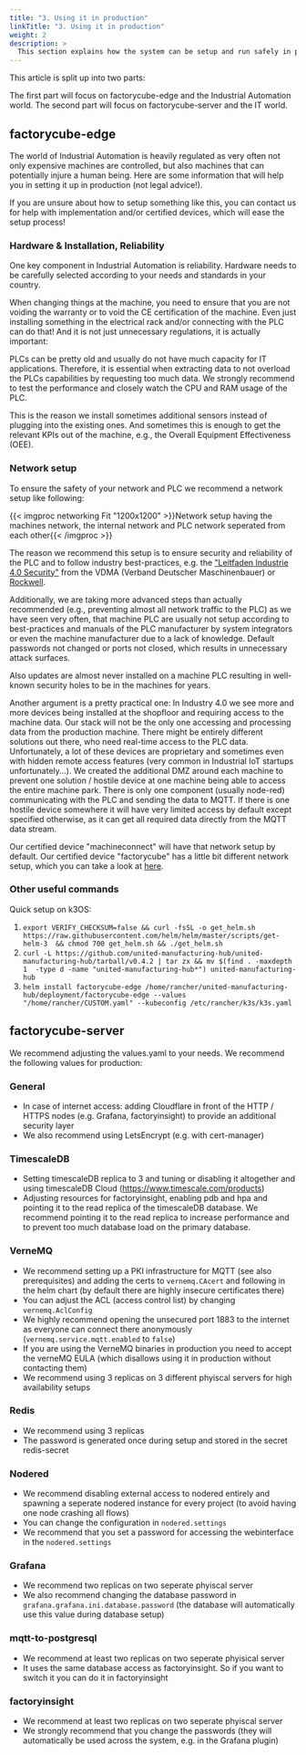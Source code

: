 ```yaml
---
title: "3. Using it in production"
linkTitle: "3. Using it in production"
weight: 2
description: >
  This section explains how the system can be setup and run safely in production
---
```


This article is split up into two parts:

The first part will focus on factorycube-edge and the Industrial Automation world. The second part will focus on factorycube-server and the IT world.

## factorycube-edge

The world of Industrial Automation is heavily regulated as very often not only expensive machines are controlled, but also machines that can potentially injure a human being. Here are some information that will help you in setting it up in production (not legal advice!).

If you are unsure about how to setup something like this, you can contact us for help with implementation and/or certified devices, which will ease the setup process! 

### Hardware & Installation, Reliability

One key component in Industrial Automation is reliability. Hardware needs to be carefully selected according to your needs and standards in your country.

When changing things at the machine, you need to ensure that you are not voiding the warranty or to void the CE certification of the machine. Even just installing something in the electrical rack and/or connecting with the PLC can do that! And it is not just unnecessary regulations, it is actually important:

PLCs can be pretty old and usually do not have much capacity for IT applications. Therefore, it is essential when extracting data to not overload the PLCs capabilities by requesting too much data. We strongly recommend to test the performance and closely watch the CPU and RAM usage of the PLC.

This is the reason we install sometimes additional sensors instead of plugging into the existing ones. And sometimes this is enough to get the relevant KPIs out of the machine, e.g., the Overall Equipment Effectiveness (OEE).

### Network setup

To ensure the safety of your network and PLC we recommend a network setup like following:

{{< imgproc networking Fit "1200x1200" >}}Network setup having the machines network, the internal network and PLC network seperated from each other{{< /imgproc >}}

The reason we recommend this setup is to ensure security and reliability of the PLC and to follow industry best-practices, e.g. the ["Leitfaden Industrie 4.0 Security"](https://industrie40.vdma.org/documents/4214230/15280277/1492501068630_Leitfaden_I40_Security_DE.pdf/836f1356-12e6-4a00-9a4d-e4bcc07101b4) from the VDMA (Verband Deutscher Maschinenbauer) or [Rockwell](https://literature.rockwellautomation.com/idc/groups/literature/documents/wp/enet-wp038_-en-p.pdf). 

Additionally, we are taking more advanced steps than actually recommended (e.g., preventing almost all network traffic to the PLC) as we have seen very often, that machine PLC are usually not setup according to best-practices and manuals of the PLC manufacturer by system integrators or even the machine manufacturer due to a lack of knowledge. Default passwords not changed or ports not closed, which results in unnecessary attack surfaces. 

Also updates are almost never installed on a machine PLC resulting in well-known security holes to be in the machines for years.

Another argument is a pretty practical one: In Industry 4.0 we see more and more devices being installed at the shopfloor and requiring access to the machine data. Our stack will not be the only one accessing and processing data from the production machine. There might be entirely different solutions out there, who need real-time access to the PLC data. Unfortunately, a lot of these devices are proprietary and sometimes even with hidden remote access features (very common in Industrial IoT startups unfortunately...). 
We created the additional DMZ around each machine to prevent one solution / hostile device at one machine being able to access the entire machine park. There is only one component (usually node-red) communicating with the PLC and sending the data to MQTT. If there is one hostile device somewhere it will have very limited access by default except specified otherwise, as it can get all required data directly from the MQTT data stream.

Our certified device "machineconnect" will have that network setup by default. Our certified device "factorycube" has a little bit different network setup, which you can take a look at [here](../../tutorials/networking).

### Other useful commands

Quick setup on k3OS:

1. `export VERIFY_CHECKSUM=false && curl -fsSL -o get_helm.sh https://raw.githubusercontent.com/helm/helm/master/scripts/get-helm-3  && chmod 700 get_helm.sh && ./get_helm.sh`
2. `curl -L https://github.com/united-manufacturing-hub/united-manufacturing-hub/tarball/v0.4.2 | tar zx && mv $(find . -maxdepth 1  -type d -name "united-manufacturing-hub*") united-manufacturing-hub`
3. `helm install factorycube-edge /home/rancher/united-manufacturing-hub/deployment/factorycube-edge --values "/home/rancher/CUSTOM.yaml" --kubeconfig /etc/rancher/k3s/k3s.yaml`

## factorycube-server

We recommend adjusting the values.yaml to your needs. We recommend the following values for production:

### General

- In case of internet access: adding Cloudflare in front of the HTTP / HTTPS nodes (e.g. Grafana, factoryinsight) to provide an additional security layer
- We also recommend using LetsEncrypt (e.g. with cert-manager)

### TimescaleDB
- Setting timescaleDB replica to 3 and tuning or disabling it altogether and using timescaleDB Cloud (https://www.timescale.com/products)
- Adjusting resources for factoryinsight, enabling pdb and hpa and pointing it to the read replica of the timescaleDB database. We recommend pointing it to the read replica to increase performance and to prevent too much database load on the primary database.

### VerneMQ
- We recommend setting up a PKI infrastructure for MQTT (see also prerequisites) and adding the certs to `vernemq.CAcert` and following in the helm chart (by default there are highly insecure certificates there)
- You can adjust the ACL (access control list) by changing `vernemq.AclConfig`
- We highly recommend opening the unsecured port 1883 to the internet as everyone can connect there anonymously (`vernemq.service.mqtt.enabled` to `false`)
- If you are using the VerneMQ binaries in production you need to accept the verneMQ EULA (which disallows using it in production without contacting them)
- We recommend using 3 replicas on 3 different phyiscal servers for high availability setups

### Redis
- We recommend using 3 replicas
- The password is generated once during setup and stored in the secret redis-secret

### Nodered
- We recommend disabling external access to nodered entirely and spawning a seperate nodered instance for every project (to avoid having one node crashing all flows)
- You can change the configuration in `nodered.settings`
- We recommend that you set a password for accessing the webinterface in the `nodered.settings`

### Grafana
- We recommend two replicas on two seperate phyiscal server
- We also recommend changing the database password in `grafana.grafana.ini.database.password` (the database will automatically use this value during database setup)

### mqtt-to-postgresql
- We recommend at least two replicas on two seperate phyisical server
- It uses the same database access as factoryinsight. So if you want to switch it you can do it in factoryinsight

### factoryinsight
- We recommend at least two replicas on two seperate phyiscal server
- We strongly recommend that you change the passwords (they will automatically be used across the system, e.g. in the Grafana plugin)

